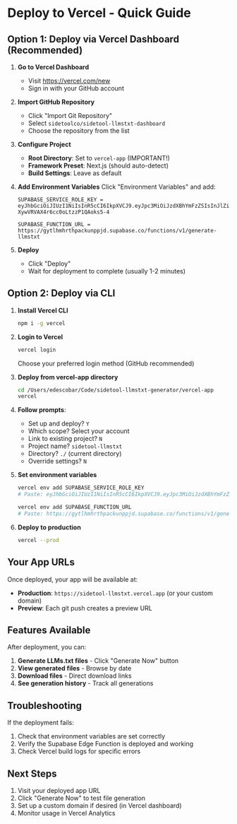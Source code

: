 # Deploy to Vercel - Quick Guide

## Option 1: Deploy via Vercel Dashboard (Recommended)

1. **Go to Vercel Dashboard**
   - Visit https://vercel.com/new
   - Sign in with your GitHub account

2. **Import GitHub Repository**
   - Click "Import Git Repository"
   - Select `sidetoolco/sidetool-llmstxt-dashboard`
   - Choose the repository from the list

3. **Configure Project**
   - **Root Directory**: Set to `vercel-app` (IMPORTANT!)
   - **Framework Preset**: Next.js (should auto-detect)
   - **Build Settings**: Leave as default

4. **Add Environment Variables**
   Click "Environment Variables" and add:
   ```
   SUPABASE_SERVICE_ROLE_KEY = eyJhbGciOiJIUzI1NiIsInR5cCI6IkpXVCJ9.eyJpc3MiOiJzdXBhYmFzZSIsInJlZiI6Imd5dGxobWhydGhwYWNrdW5wcGpkIiwicm9sZSI6InNlcnZpY2Vfcm9sZSIsImlhdCI6MTc1NDE5MDkyMywiZXhwIjoyMDY5NzY2OTIzfQ.Bea_Yg4D0LEiz-XywVRVAX4r6cc0oLtzzP1QAoks5-4
   
   SUPABASE_FUNCTION_URL = https://gytlhmhrthpackunppjd.supabase.co/functions/v1/generate-llmstxt
   ```

5. **Deploy**
   - Click "Deploy"
   - Wait for deployment to complete (usually 1-2 minutes)

## Option 2: Deploy via CLI

1. **Install Vercel CLI**
   ```bash
   npm i -g vercel
   ```

2. **Login to Vercel**
   ```bash
   vercel login
   ```
   Choose your preferred login method (GitHub recommended)

3. **Deploy from vercel-app directory**
   ```bash
   cd /Users/edescobar/Code/sidetool-llmstxt-generator/vercel-app
   vercel
   ```

4. **Follow prompts**:
   - Set up and deploy? `Y`
   - Which scope? Select your account
   - Link to existing project? `N`
   - Project name? `sidetool-llmstxt`
   - Directory? `./` (current directory)
   - Override settings? `N`

5. **Set environment variables**
   ```bash
   vercel env add SUPABASE_SERVICE_ROLE_KEY
   # Paste: eyJhbGciOiJIUzI1NiIsInR5cCI6IkpXVCJ9.eyJpc3MiOiJzdXBhYmFzZSIsInJlZiI6Imd5dGxobWhydGhwYWNrdW5wcGpkIiwicm9sZSI6InNlcnZpY2Vfcm9sZSIsImlhdCI6MTc1NDE5MDkyMywiZXhwIjoyMDY5NzY2OTIzfQ.Bea_Yg4D0LEiz-XywVRVAX4r6cc0oLtzzP1QAoks5-4
   
   vercel env add SUPABASE_FUNCTION_URL
   # Paste: https://gytlhmhrthpackunppjd.supabase.co/functions/v1/generate-llmstxt
   ```

6. **Deploy to production**
   ```bash
   vercel --prod
   ```

## Your App URLs

Once deployed, your app will be available at:
- **Production**: `https://sidetool-llmstxt.vercel.app` (or your custom domain)
- **Preview**: Each git push creates a preview URL

## Features Available

After deployment, you can:
1. **Generate LLMs.txt files** - Click "Generate Now" button
2. **View generated files** - Browse by date
3. **Download files** - Direct download links
4. **See generation history** - Track all generations

## Troubleshooting

If the deployment fails:
1. Check that environment variables are set correctly
2. Verify the Supabase Edge Function is deployed and working
3. Check Vercel build logs for specific errors

## Next Steps

1. Visit your deployed app URL
2. Click "Generate Now" to test file generation
3. Set up a custom domain if desired (in Vercel dashboard)
4. Monitor usage in Vercel Analytics